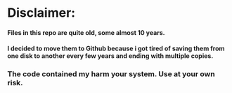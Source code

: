 # Disclaimer:

#### Files in this repo are quite old, some almost 10 years. 
#### I decided to move them to Github because i got tired of saving them from one disk to another every few years and ending with multiple copies.

 
### The code contained my harm your system. **Use at your own risk.**
